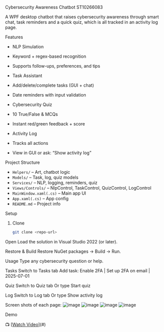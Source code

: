 Cybersecurity Awareness Chatbot ST10266083

A WPF desktop chatbot that raises cybersecurity awareness through smart chat, task reminders and a quick quiz, which is all tracked in an activity log page.

Features

  - NLP Simulation 
  - Keyword + regex-based recognition  
  - Supports follow-ups, preferences, and tips

  - Task Assistant  
  - Add/delete/complete tasks (GUI + chat)  
  - Date reminders with input validation

  - Cybersecurity Quiz
  - 10 True/False & MCQs  
  - Instant red/green feedback + score

  - Activity Log
  - Tracks all actions  
  - View in GUI or ask: “Show activity log”

Project Structure

- `Helpers/` – Art, chatbot logic  
- `Models/` – Task, log, quiz models  
- `Services/` – NLP, logging, reminders, quiz  
- `Views/Controls/` – NlpControl, TaskControl, QuizControl, LogControl  
- `MainWindow.xaml(.cs)` – Main app UI  
- `App.xaml(.cs)` – App config  
- `README.md` – Project info
  
Setup
1. Clone 
   ```bash
   git clone <repo-url>
Open
Load the solution in Visual Studio 2022 (or later).

Restore & Build
Restore NuGet packages → Build → Run.

Usage
Type any cybersecurity question or help.

Tasks
Switch to Tasks tab
Add task: Enable 2FA | Set up 2FA on email | 2025-07-01

Quiz
Switch to Quiz tab
Or type Start quiz

Log
Switch to Log tab
Or type Show activity log
  
Screen shots of each page:
![image](https://github.com/user-attachments/assets/ad1b0724-6306-4e48-90fa-072cec9a27c4)
![image](https://github.com/user-attachments/assets/a10ff33d-532d-4b7f-83ab-89768ddc87aa)
![image](https://github.com/user-attachments/assets/522e6e3b-d930-43f6-bd64-f48aa4ec2d27)
![image](https://github.com/user-attachments/assets/8a076b1c-b652-4007-8987-fb22849e904b)


Demo

📺 [[Watch Video](https://youtu.be/BwHbRwli2ZE)](#) 
